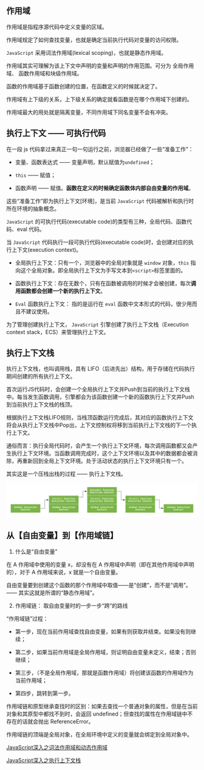 ## 作用域

作用域是指程序源代码中定义变量的区域。

作用域规定了如何查找变量，也就是确定当前执行代码对变量的访问权限。

`JavaScript` 采用词法作用域(lexical scoping)，也就是静态作用域。

作用域其实可理解为该上下文中声明的变量和声明的作用范围。可分为 全局作用域、 函数作用域和块级作用域。

函数的作用域基于函数创建的位置，在函数定义的时候就决定了。

作用域有上下级的关系，上下级关系的确定就看函数是在哪个作用域下创建的。

作用域最大的用处就是隔离变量，不同作用域下同名变量不会有冲突。

## 执行上下文 —— 可执行代码

在一段 js 代码拿过来真正一句一句运行之前，浏览器已经做了一些“准备工作”：

- 变量、函数表达式 —— 变量声明，默认赋值为`undefined`；

- `this` —— 赋值；

- 函数声明 —— 赋值。**函数在定义的时候确定函数体内部自由变量的作用域**。

这些“准备工作”即为执行上下文[环境]，是当前 `JavaScript` 代码被解析和执行时所在环境的抽象概念。

`JavaScript` 的可执行代码(executable code)的类型有三种，全局代码、函数代码、eval 代码。

当 `JavaScript` 代码执行一段可执行代码(executable code)时，会创建对应的执行上下文(execution context)。

- 全局执行上下文：只有一个，浏览器中的全局对象就是 `window` 对象，`this` 指向这个全局对象。即全局执行上下文为手写文本到`<script>`标签里面的。

- 函数执行上下文：存在无数个，只有在函数被调用的时候才会被创建，每次**调用函数都会创建一个新的执行上下文**。

- `Eval` 函数执行上下文： 指的是运行在 `eval` 函数中文本形式的代码，很少用而且不建议使用。

为了管理创建执行上下文， `JavaScript` 引擎创建了执行上下文栈（Execution context stack，ECS）来管理执行上下文。

## 执行上下文栈

执行上下文栈，也叫调用栈，具有 LIFO（后进先出）结构，用于存储在代码执行期间创建的所有执行上下文。

首次运行JS代码时，会创建一个全局执行上下文并Push到当前的执行上下文栈中。每当发生函数调用，引擎都会为该函数创建一个新的函数执行上下文并Push到当前执行上下文栈的栈顶。

根据执行上下文栈LIFO规则，当栈顶函数运行完成后，其对应的函数执行上下文将会从执行上下文栈中Pop出，上下文控制权将移到当前执行上下文栈的下一个执行上下文。

通俗而言：执行全局代码时，会产生一个执行上下文环境，每次调用函数都又会产生执行上下文环境。当函数调用完成时，这个上下文环境以及其中的数据都会被消除，再重新回到全局上下文环境。处于活动状态的执行上下文环境只有一个。

其实这是一个压栈出栈的过程 —— 执行上下文栈。

![执行上下文栈](./images/执行上下文栈.jpeg)



## 从【自由变量】到【作用域链】

1. 什么是“自由变量”

在 A 作用域中使用的变量 x，却没有在 A 作用域中声明（即在其他作用域中声明的），对于 A 作用域来说，x 就是一个自由变量。

自由变量要到创建这个函数的那个作用域中取值——是“创建”，而不是“调用”。—— 其实这就是所谓的“静态作用域”。

2. 作用域链： 取自由变量时的一步一步“跨”的路线

“作用域链”过程：

- 第一步，现在当前作用域查找自由变量，如果有则获取并结束。如果没有则继续；

- 第二步，如果当前作用域是全局作用域，则证明自由变量未定义，结束；否则继续；

- 第三步，（不是全局作用域，那就是函数作用域）将创建该函数的作用域作为当前作用域；

- 第四步，跳转到第一步。

作用域链和原型继承查找时的区别：如果去查找一个普通对象的属性，但是在当前对象和其原型中都找不到时，会返回 undefined；但查找的属性在作用域链中不存在的话就会抛出 ReferenceError。

作用域链的顶端是全局对象，在全局环境中定义的变量就会绑定到全局对象中。

[JavaScript深入之词法作用域和动态作用域](https://github.com/mqyqingfeng/Blog/issues/3)

[JavaScript深入之执行上下文栈](https://github.com/mqyqingfeng/Blog/issues/4)
